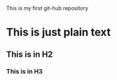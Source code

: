 <html>
<body>
This is my first git-hub repository
<h1> This is just plain text </h1>
<h2> This is in H2 </h2>
<h3> This is in H3 </h3>
</body>
</html>
